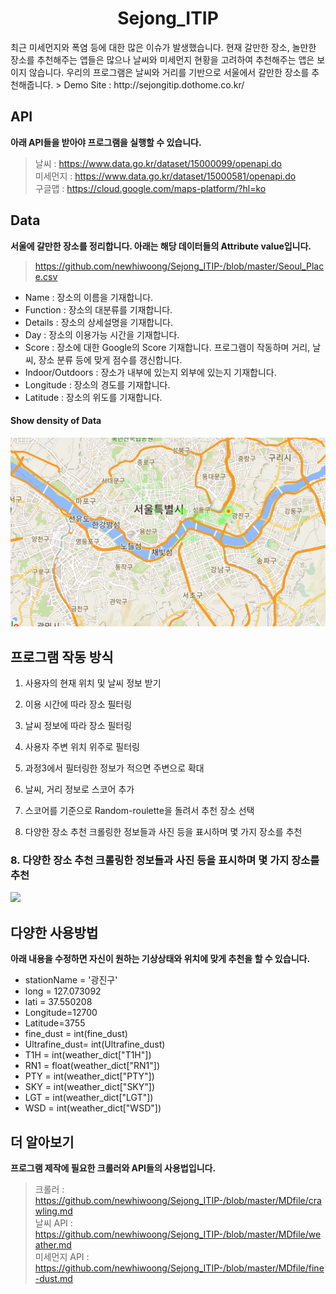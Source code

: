 <h1 align="center">Sejong_ITIP</h1>
최근 미세먼지와 폭염 등에 대한 많은 이슈가 발생했습니다. 현재 갈만한 장소, 놀만한 장소를 추천해주는 앱들은 많으나 날씨와 미세먼지 현황을 고려하여 추천해주는 앱은 보이지 않습니다. 우리의 프로그램은 날씨와 거리를 기반으로 서울에서 갈만한 장소를 추천해줍니다.  
> Demo Site : http://sejongitip.dothome.co.kr/

## API
<b>아래 API들을 받아야 프로그램을 실행할 수 있습니다.</b>  
> 날씨 : https://www.data.go.kr/dataset/15000099/openapi.do  
> 미세먼지 : https://www.data.go.kr/dataset/15000581/openapi.do  
> 구글맵 : https://cloud.google.com/maps-platform/?hl=ko  

## Data
<b>서울에 갈만한 장소를 정리합니다. 아래는 해당 데이터들의 Attribute value입니다.</b>  
> https://github.com/newhiwoong/Sejong_ITIP-/blob/master/Seoul_Place.csv

- Name : 장소의 이름을 기재합니다.
- Function : 장소의 대분류를 기재합니다.
- Details : 장소의 상세설명을 기재합니다.
- Day : 장소의 이용가능 시간을 기재합니다.
- Score : 장소에 대한 Google의 Score 기재합니다. 프로그램이 작동하며 거리, 날씨, 장소 분류 등에 맞게 점수를 갱신합니다.
- Indoor/Outdoors : 장소가 내부에 있는지 외부에 있는지 기재합니다.
- Longitude : 장소의 경도를 기재합니다.
- Latitude : 장소의 위도를 기재합니다.

#### Show density of Data  
![](image/map.PNG)


## 프로그램 작동 방식
1. 사용자의 현재 위치 및 날씨 정보 받기

2. 이용 시간에 따라 장소 필터링

3. 날씨 정보에 따라 장소 필터링

4. 사용자 주변 위치 위주로 필터링

5. 과정3에서 필터링한 정보가 적으면 주변으로 확대

6. 날씨, 거리 정보로 스코어 추가

7. 스코어를 기준으로 Random-roulette을 돌려서 추천 장소 선택

8. 다양한 장소 추천 크롤링한 정보들과 사진 등을 표시하며 몇 가지 장소를 추천

### 8. 다양한 장소 추천 크롤링한 정보들과 사진 등을 표시하며 몇 가지 장소를 추천
![](image/result.PNG)

## 다양한 사용방법
<b>아래 내용을 수정하면 자신이 원하는 기상상태와 위치에 맞게 추천을 할 수 있습니다.</b>  

- stationName = '광진구'
- long = 127.073092
- lati = 37.550208 
- Longitude=12700
- Latitude=3755
- fine_dust = int(fine_dust)
- Ultrafine_dust= int(Ultrafine_dust)
- T1H = int(weather_dict["T1H"])
- RN1 = float(weather_dict["RN1"])
- PTY = int(weather_dict["PTY"])
- SKY = int(weather_dict["SKY"])
- LGT = int(weather_dict["LGT"])
- WSD = int(weather_dict["WSD"])

## 더 알아보기
<b>프로그램 제작에 필요한 크롤러와 API들의 사용법입니다.</b>  
> 크롤러 : https://github.com/newhiwoong/Sejong_ITIP-/blob/master/MDfile/crawling.md  
> 날씨 API : https://github.com/newhiwoong/Sejong_ITIP-/blob/master/MDfile/weather.md  
> 미세먼지 API : https://github.com/newhiwoong/Sejong_ITIP-/blob/master/MDfile/fine-dust.md  